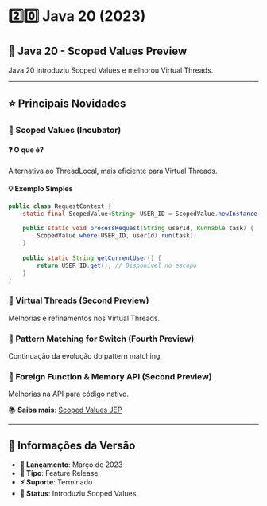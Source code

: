 # 2️⃣0️⃣ Java 20 (2023)

## 🚀 Java 20 - Scoped Values Preview

Java 20 introduziu Scoped Values e melhorou Virtual Threads.

---

## ⭐ Principais Novidades

### 🔹 Scoped Values (Incubator)

#### ❓ O que é?
Alternativa ao ThreadLocal, mais eficiente para Virtual Threads.

#### 💡 Exemplo Simples
```java
public class RequestContext {
    static final ScopedValue<String> USER_ID = ScopedValue.newInstance();
    
    public static void processRequest(String userId, Runnable task) {
        ScopedValue.where(USER_ID, userId).run(task);
    }
    
    public static String getCurrentUser() {
        return USER_ID.get(); // Disponível no escopo
    }
}
```

### 🔹 Virtual Threads (Second Preview)

Melhorias e refinamentos nos Virtual Threads.

### 🔹 Pattern Matching for Switch (Fourth Preview)

Continuação da evolução do pattern matching.

### 🔹 Foreign Function & Memory API (Second Preview)

Melhorias na API para código nativo.

📚 **Saiba mais**: [Scoped Values JEP](https://openjdk.org/jeps/429)

---

## 📅 Informações da Versão

- **📅 Lançamento**: Março de 2023
- **🔧 Tipo**: Feature Release
- **⚡ Suporte**: Terminado
- **🎯 Status**: Introduziu Scoped Values 